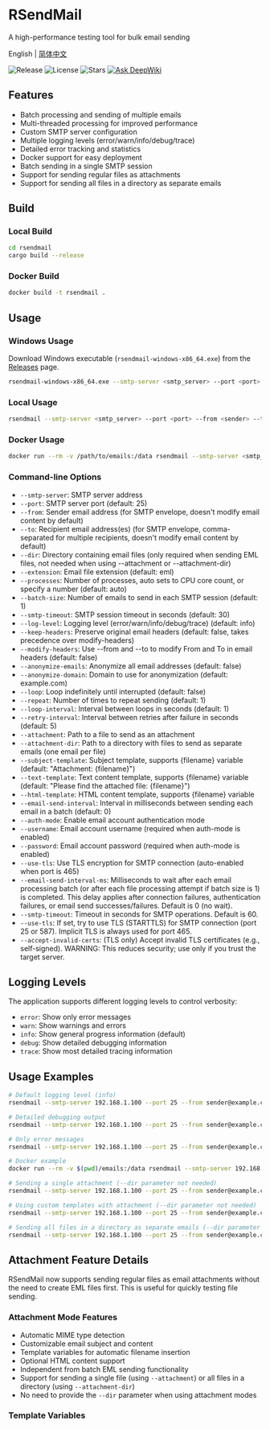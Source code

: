# RSendMail

A high-performance testing tool for bulk email sending

English | [简体中文](README_zh.md)

![Release](https://img.shields.io/github/v/release/kpassy/RSendMail?color=blue&include_prereleases)
![License](https://img.shields.io/github/license/kpassy/RSendMail)
![Stars](https://img.shields.io/github/stars/kpassy/RSendMail?style=social)
[![Ask DeepWiki](https://deepwiki.com/badge.svg)](https://deepwiki.com/relaxcloud-cn/RSendMail)

## Features

- Batch processing and sending of multiple emails
- Multi-threaded processing for improved performance
- Custom SMTP server configuration
- Multiple logging levels (error/warn/info/debug/trace)
- Detailed error tracking and statistics
- Docker support for easy deployment
- Batch sending in a single SMTP session
- Support for sending regular files as attachments
- Support for sending all files in a directory as separate emails

## Build

### Local Build
```bash
cd rsendmail
cargo build --release
```

### Docker Build
```bash
docker build -t rsendmail .
```

## Usage

### Windows Usage
Download Windows executable (`rsendmail-windows-x86_64.exe`) from the [Releases](https://github.com/kpassy/RSendMail/releases) page.
```bash
rsendmail-windows-x86_64.exe --smtp-server <smtp_server> --port <port> --from <sender> --to <recipient> --dir <email_directory> --processes <num_processes> --batch-size <batch_size>
```

### Local Usage
```bash
rsendmail --smtp-server <smtp_server> --port <port> --from <sender> --to <recipient> --dir <email_directory> --processes <num_processes> --batch-size <batch_size>
```

### Docker Usage
```bash
docker run --rm -v /path/to/emails:/data rsendmail --smtp-server <smtp_server> --port <port> --from <sender> --to <recipient> --dir /data --processes <num_processes> --batch-size <batch_size>
```

### Command-line Options

- `--smtp-server`: SMTP server address
- `--port`: SMTP server port (default: 25)
- `--from`: Sender email address (for SMTP envelope, doesn't modify email content by default)
- `--to`: Recipient email address(es) (for SMTP envelope, comma-separated for multiple recipients, doesn't modify email content by default)
- `--dir`: Directory containing email files (only required when sending EML files, not needed when using --attachment or --attachment-dir)
- `--extension`: Email file extension (default: eml)
- `--processes`: Number of processes, auto sets to CPU core count, or specify a number (default: auto)
- `--batch-size`: Number of emails to send in each SMTP session (default: 1)
- `--smtp-timeout`: SMTP session timeout in seconds (default: 30)
- `--log-level`: Logging level (error/warn/info/debug/trace) (default: info)
- `--keep-headers`: Preserve original email headers (default: false, takes precedence over modify-headers)
- `--modify-headers`: Use --from and --to to modify From and To in email headers (default: false)
- `--anonymize-emails`: Anonymize all email addresses (default: false)
- `--anonymize-domain`: Domain to use for anonymization (default: example.com)
- `--loop`: Loop indefinitely until interrupted (default: false)
- `--repeat`: Number of times to repeat sending (default: 1)
- `--loop-interval`: Interval between loops in seconds (default: 1)
- `--retry-interval`: Interval between retries after failure in seconds (default: 5)
- `--attachment`: Path to a file to send as an attachment
- `--attachment-dir`: Path to a directory with files to send as separate emails (one email per file)
- `--subject-template`: Subject template, supports {filename} variable (default: "Attachment: {filename}")
- `--text-template`: Text content template, supports {filename} variable (default: "Please find the attached file: {filename}")
- `--html-template`: HTML content template, supports {filename} variable
- `--email-send-interval`: Interval in milliseconds between sending each email in a batch (default: 0)
- `--auth-mode`: Enable email account authentication mode
- `--username`: Email account username (required when auth-mode is enabled)
- `--password`: Email account password (required when auth-mode is enabled)
- `--use-tls`: Use TLS encryption for SMTP connection (auto-enabled when port is 465)
- `--email-send-interval-ms`: Milliseconds to wait after each email processing batch (or after each file processing attempt if batch size is 1) is completed. This delay applies after connection failures, authentication failures, or email send successes/failures. Default is 0 (no wait).
- `--smtp-timeout`: Timeout in seconds for SMTP operations. Default is 60.
- `--use-tls`: If set, try to use TLS (STARTTLS) for SMTP connection (port 25 or 587). Implicit TLS is always used for port 465.
- `--accept-invalid-certs`: (TLS only) Accept invalid TLS certificates (e.g., self-signed). WARNING: This reduces security; use only if you trust the target server.

## Logging Levels

The application supports different logging levels to control verbosity:

- `error`: Show only error messages
- `warn`: Show warnings and errors
- `info`: Show general progress information (default)
- `debug`: Show detailed debugging information
- `trace`: Show most detailed tracing information

## Usage Examples

```bash
# Default logging level (info)
rsendmail --smtp-server 192.168.1.100 --port 25 --from sender@example.com --to recipient@example.com --dir ./emails --processes 10 --batch-size 5

# Detailed debugging output
rsendmail --smtp-server 192.168.1.100 --port 25 --from sender@example.com --to recipient@example.com --dir ./emails --processes 10 --batch-size 5 --log-level debug

# Only error messages
rsendmail --smtp-server 192.168.1.100 --port 25 --from sender@example.com --to recipient@example.com --dir ./emails --processes 10 --batch-size 5 --log-level error

# Docker example
docker run --rm -v $(pwd)/emails:/data rsendmail --smtp-server 192.168.1.100 --port 25 --from sender@example.com --to recipient@example.com --dir /data --processes 10 --batch-size 5 --log-level info

# Sending a single attachment (--dir parameter not needed)
rsendmail --smtp-server 192.168.1.100 --port 25 --from sender@example.com --to recipient@example.com --attachment ./document.pdf

# Using custom templates with attachment (--dir parameter not needed)
rsendmail --smtp-server 192.168.1.100 --port 25 --from sender@example.com --to recipient@example.com --attachment ./document.pdf --subject-template "Important file: {filename}" --text-template "Hello,\n\nPlease find the attached file: {filename}.\n\nRegards,\nRSendMail Team"

# Sending all files in a directory as separate emails (--dir parameter not needed)
rsendmail --smtp-server 192.168.1.100 --port 25 --from sender@example.com --to recipient@example.com --attachment-dir ./documents --subject-template "File: {filename}"
```

## Attachment Feature Details

RSendMail now supports sending regular files as email attachments without the need to create EML files first. This is useful for quickly testing file sending.

### Attachment Mode Features

- Automatic MIME type detection
- Customizable email subject and content
- Template variables for automatic filename insertion
- Optional HTML content support
- Independent from batch EML sending functionality
- Support for sending a single file (using `--attachment`) or all files in a directory (using `--attachment-dir`)
- No need to provide the `--dir` parameter when using attachment modes

### Template Variables